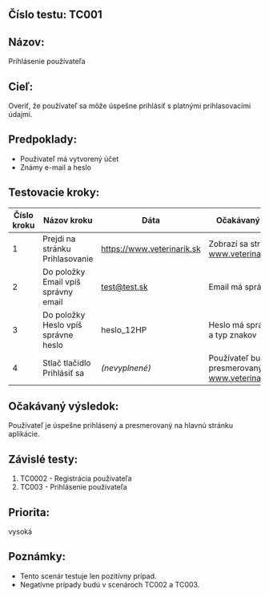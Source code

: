 ## Číslo testu: TC001

## Názov:
Prihlásenie používateľa

## Cieľ:
Overiť, že používateľ sa môže úspešne prihlásiť s platnými prihlasovacími údajmi.

## Predpoklady:
- Používateľ má vytvorený účet
- Známy e-mail a heslo

## Testovacie kroky:

| Číslo kroku | Názov kroku                          | Dáta              | Očakávaný výsledok                                              |
|-------------|---------------------------------------|-------------------|-----------------------------------------------------------------|
| 1           | Prejdi na stránku Prihlasovanie       | https://www.veterinarik.sk | Zobrazí sa stránka www.veterinarik.sk                          |
| 2           | Do položky Email vpíš správny email   | test@test.sk      | Email má správny formát                                        |
| 3           | Do položky Heslo vpíš správne heslo   | heslo_12HP        | Heslo má správny počet a typ znakov                            |
| 4           | Stlač tlačidlo Prihlásiť sa           | *(nevyplnené)*    | Používateľ bude presmerovaný na stránku www.veterinarik.sk/home |

## Očakávaný výsledok:
Používateľ je úspešne prihlásený a presmerovaný na hlavnú stránku aplikácie.

## Závislé testy:
1. TC0002 - Registrácia používateľa
2. TC003 - Prihlásenie používateľa

## Priorita:
vysoká

## Poznámky:
- Tento scenár testuje len pozitívny prípad.
- Negatívne prípady budú v scenároch TC002 a TC003.

